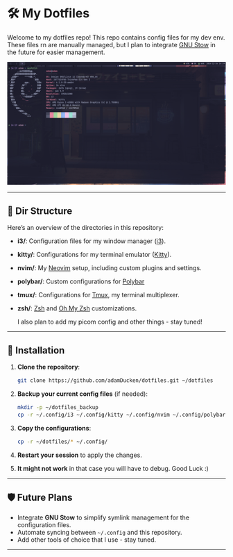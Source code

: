 # 🛠️ My Dotfiles

Welcome to my dotfiles repo! This repo contains config files for my dev env. These files rn are manually managed, but I plan to integrate [GNU Stow](https://www.gnu.org/software/stow/) in the future for easier management.

![Dotfiles Preview](./dotfiles.png)

---

## 📁 Dir Structure

Here’s an overview of the directories in this repository:

- **i3/**: Configuration files for my window manager ([i3](https://i3wm.org/)).
- **kitty/**: Configurations for my terminal emulator ([Kitty](https://sw.kovidgoyal.net/kitty/)).
- **nvim/**: My [Neovim](https://neovim.io/) setup, including custom plugins and settings.
- **polybar/**: Custom configurations for [Polybar](https://polybar.github.io/) 
- **tmux/**: Configurations for [Tmux](https://github.com/tmux/tmux), my terminal multiplexer.
- **zsh/**: [Zsh](https://www.zsh.org/) and [Oh My Zsh](https://ohmyz.sh/) customizations.

  I also plan to add my picom config and other things - stay tuned!
---

## 🚀 Installation

1. **Clone the repository**:
   ```bash
   git clone https://github.com/adamDucken/dotfiles.git ~/dotfiles
   ```

2. **Backup your current config files** (if needed):
   ```bash
   mkdir -p ~/dotfiles_backup
   cp -r ~/.config/i3 ~/.config/kitty ~/.config/nvim ~/.config/polybar ~/.config/tmux ~/.zshrc ~/dotfiles_backup
   ```

3. **Copy the configurations**:
   ```bash
   cp -r ~/dotfiles/* ~/.config/
   ```

4. **Restart your session** to apply the changes.

5. **It might not work** in that case you will have to debug. Good Luck :)

---

## 🛡️ Future Plans

- Integrate **GNU Stow** to simplify symlink management for the configuration files.
- Automate syncing between `~/.config` and this repository.
- Add other tools of choice that I use - stay tuned. 
---
